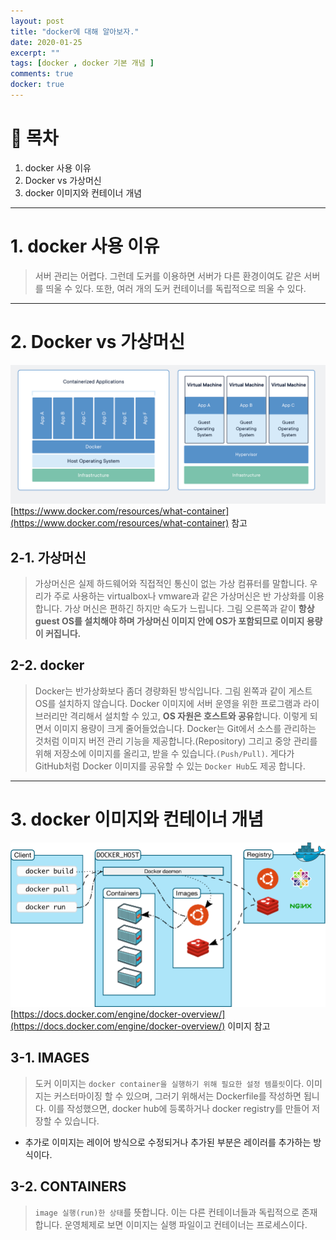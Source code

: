 ```yaml
---
layout: post
title: "docker에 대해 알아보자."
date: 2020-01-25
excerpt: ""
tags: [docker , docker 기본 개념 ]
comments: true
docker: true
---
```

# 👀 목차

1. docker 사용 이유 
2. Docker  vs 가상머신 
3. docker 이미지와 컨테이너 개념

---
# 1. docker 사용 이유

> 서버 관리는 어렵다. 그런데 도커를 이용하면 서버가 다른 환경이여도 같은 서버를 띄울 수 있다.  또한, 여러 개의 도커 컨테이너를 독립적으로 띄울 수 있다.

---

# 2.  Docker  vs 가상머신

![1%20docker/Untitled.png](/assets/img/docker/basic-1/Untitled.png)
[https://www.docker.com/resources/what-container](https://www.docker.com/resources/what-container) 참고 

## 2-1. 가상머신

> 가상머신은 실제 하드웨어와 직접적인 통신이 없는 가상 컴퓨터를 말합니다.  우리가 주로 사용하는 virtualbox나 vmware과 같은 가상머신은 반 가상화를 이용합니다. 가상 머신은 편하긴 하지만 속도가 느립니다. 그림 오른쪽과 같이 **항상 guest OS를 설치해야 하며 가상머신 이미지 안에 OS가 포함되므로 이미지 용량이 커집니다.**

## 2-2. docker

> Docker는 반가상화보다 좀더 경량화된 방식입니다. 그림 왼쪽과 같이 게스트 OS를 설치하지 않습니다. Docker 이미지에 서버 운영을 위한 프로그램과 라이브러리만 격리해서 설치할 수 있고, **OS 자원은 호스트와 공유**합니다. 이렇게 되면서 이미지 용량이 크게 줄어들었습니다.
Docker는 Git에서 소스를 관리하는 것처럼 이미지 버전 관리 기능을 제공합니다.(Repository) 그리고 중앙 관리를 위해 저장소에 이미지를 올리고, 받을 수 있습니다.`(Push/Pull)`. 게다가 GitHub처럼 Docker 이미지를 공유할 수 있는 `Docker Hub`도 제공 합니다.

---

# 3. docker 이미지와 컨테이너 개념

![1%20docker/Untitled%201.png](/assets/img/docker/basic-1/Untitled%201.png)
[https://docs.docker.com/engine/docker-overview/](https://docs.docker.com/engine/docker-overview/) 이미지 참고 

## 3-1. IMAGES

> 도커 이미지는 `docker container을 실행하기 위해 필요한 설정 템플릿`이다. 이미지는 커스터마이징 할 수 있으며, 그러기 위해서는 Dockerfile를 작성하면 됩니다. 이를 작성했으면, docker hub에 등록하거나 docker registry를 만들어 저장할 수 있습니다.

- 추가로 이미지는 레이어 방식으로 수정되거나 추가된 부분은 레이러를 추가하는 방식이다.

## 3-2. CONTAINERS

> `image 실행(run)한 상태`를 뜻합니다. 이는 다른 컨테이너들과 독립적으로 존재합니다. 운영체제로 보면 이미지는 실행 파일이고 컨테이너는 프로세스이다.
